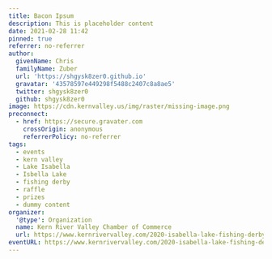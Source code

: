 ```yaml
---
title: Bacon Ipsum
description: This is placeholder content
date: 2021-02-28 11:42
pinned: true
referrer: no-referrer
author:
  givenName: Chris
  familyName: Zuber
  url: 'https://shgysk8zer0.github.io'
  gravatar: '43578597e449298f5488c2407c8a8ae5'
  twitter: shgysk8zer0
  github: shgysk8zer0
image: https://cdn.kernvalley.us/img/raster/missing-image.png
preconnect:
  - href: https://secure.gravater.com
    crossOrigin: anonymous
    referrerPolicy: no-referrer
tags:
  - events
  - kern valley
  - Lake Isabella
  - Isbella Lake
  - fishing derby
  - raffle
  - prizes
  - dummy content
organizer:
  '@type': Organization
  name: Kern River Valley Chamber of Commerce
  url: https://www.kernrivervalley.com/2020-isabella-lake-fishing-derby
eventURL: https://www.kernrivervalley.com/2020-isabella-lake-fishing-derby
---
```

<bacon-ipsum paras="20"></bacon-ipsum>
